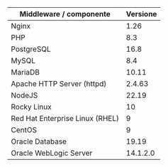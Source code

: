 | Middleware / componente         | Versione     |
| ------------------------------- | ------------ |
| Nginx                           | 1.26         |
| PHP                             | 8.3          |
| PostgreSQL                      | 16.8         |
| MySQL                           | 8.4          |
| MariaDB                         | 10.11        |
| Apache HTTP Server (httpd)      | 2.4.63       |
| NodeJS                          | 22.19        |
| Rocky Linux                     | 10           |
| Red Hat Enterprise Linux (RHEL) | 9            |
| CentOS                          | 9            |
| Oracle Database                 | 19.19        |
| Oracle WebLogic Server          | 14.1.2.0     |
